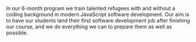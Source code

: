 In our 6-month program we train talented refugees with and without a coding background in modern JavaScript software development. Our aim is to have our students land their first software development job after finishing our course, and we do everything we can to prepare them as well as possible.